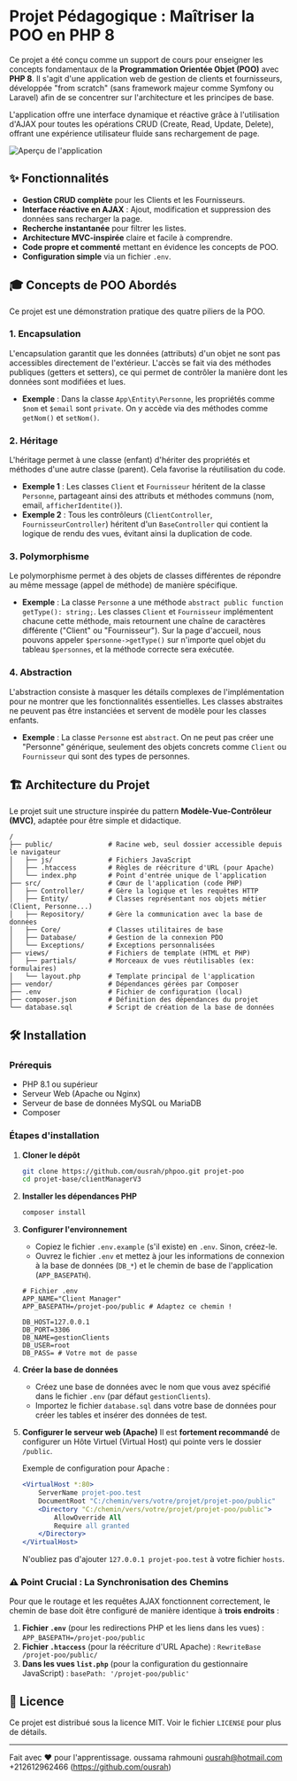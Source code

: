 # Projet Pédagogique : Maîtriser la POO en PHP 8

Ce projet a été conçu comme un support de cours pour enseigner les concepts fondamentaux de la **Programmation Orientée Objet (POO)** avec **PHP 8**. Il s'agit d'une application web de gestion de clients et fournisseurs, développée "from scratch" (sans framework majeur comme Symfony ou Laravel) afin de se concentrer sur l'architecture et les principes de base.

L'application offre une interface dynamique et réactive grâce à l'utilisation d'AJAX pour toutes les opérations CRUD (Create, Read, Update, Delete), offrant une expérience utilisateur fluide sans rechargement de page.

![Aperçu de l'application](https://user-images.githubusercontent.com/1319277/159159932-3569e5d4-28c0-4824-811c-6d278b87d853.png)
<!-- Vous pouvez remplacer cette image par une capture d'écran de votre application -->

## ✨ Fonctionnalités

-   **Gestion CRUD complète** pour les Clients et les Fournisseurs.
-   **Interface réactive en AJAX** : Ajout, modification et suppression des données sans recharger la page.
-   **Recherche instantanée** pour filtrer les listes.
-   **Architecture MVC-inspirée** claire et facile à comprendre.
-   **Code propre et commenté** mettant en évidence les concepts de POO.
-   **Configuration simple** via un fichier `.env`.

## 🎓 Concepts de POO Abordés

Ce projet est une démonstration pratique des quatre piliers de la POO.

### 1. Encapsulation
L'encapsulation garantit que les données (attributs) d'un objet ne sont pas accessibles directement de l'extérieur. L'accès se fait via des méthodes publiques (getters et setters), ce qui permet de contrôler la manière dont les données sont modifiées et lues.
-   **Exemple** : Dans la classe `App\Entity\Personne`, les propriétés comme `$nom` et `$email` sont `private`. On y accède via des méthodes comme `getNom()` et `setNom()`.

### 2. Héritage
L'héritage permet à une classe (enfant) d'hériter des propriétés et méthodes d'une autre classe (parent). Cela favorise la réutilisation du code.
-   **Exemple 1** : Les classes `Client` et `Fournisseur` héritent de la classe `Personne`, partageant ainsi des attributs et méthodes communs (nom, email, `afficherIdentite()`).
-   **Exemple 2** : Tous les contrôleurs (`ClientController`, `FournisseurController`) héritent d'un `BaseController` qui contient la logique de rendu des vues, évitant ainsi la duplication de code.

### 3. Polymorphisme
Le polymorphisme permet à des objets de classes différentes de répondre au même message (appel de méthode) de manière spécifique.
-   **Exemple** : La classe `Personne` a une méthode `abstract public function getType(): string;`. Les classes `Client` et `Fournisseur` implémentent chacune cette méthode, mais retournent une chaîne de caractères différente ("Client" ou "Fournisseur"). Sur la page d'accueil, nous pouvons appeler `$personne->getType()` sur n'importe quel objet du tableau `$personnes`, et la méthode correcte sera exécutée.

### 4. Abstraction
L'abstraction consiste à masquer les détails complexes de l'implémentation pour ne montrer que les fonctionnalités essentielles. Les classes abstraites ne peuvent pas être instanciées et servent de modèle pour les classes enfants.
-   **Exemple** : La classe `Personne` est `abstract`. On ne peut pas créer une "Personne" générique, seulement des objets concrets comme `Client` ou `Fournisseur` qui sont des types de personnes.

## 🏗️ Architecture du Projet

Le projet suit une structure inspirée du pattern **Modèle-Vue-Contrôleur (MVC)**, adaptée pour être simple et didactique.

```
/
├── public/              # Racine web, seul dossier accessible depuis le navigateur
│   ├── js/              # Fichiers JavaScript
│   ├── .htaccess        # Règles de réécriture d'URL (pour Apache)
│   └── index.php        # Point d'entrée unique de l'application
├── src/                 # Cœur de l'application (code PHP)
│   ├── Controller/      # Gère la logique et les requêtes HTTP
│   ├── Entity/          # Classes représentant nos objets métier (Client, Personne...)
│   ├── Repository/      # Gère la communication avec la base de données
│   ├── Core/            # Classes utilitaires de base
│   ├── Database/        # Gestion de la connexion PDO
│   └── Exceptions/      # Exceptions personnalisées
├── views/               # Fichiers de template (HTML et PHP)
│   ├── partials/        # Morceaux de vues réutilisables (ex: formulaires)
│   └── layout.php       # Template principal de l'application
├── vendor/              # Dépendances gérées par Composer
├── .env                 # Fichier de configuration (local)
├── composer.json        # Définition des dépendances du projet
└── database.sql         # Script de création de la base de données
```

## 🛠️ Installation

### Prérequis

-   PHP 8.1 ou supérieur
-   Serveur Web (Apache ou Nginx)
-   Serveur de base de données MySQL ou MariaDB
-   Composer

### Étapes d'installation

1.  **Cloner le dépôt**
    ```bash
    git clone https://github.com/ousrah/phpoo.git projet-poo
    cd projet-base/clientManagerV3
    ```

2.  **Installer les dépendances PHP**
    ```bash
    composer install
    ```

3.  **Configurer l'environnement**
    -   Copiez le fichier `.env.example` (s'il existe) en `.env`. Sinon, créez-le.
    -   Ouvrez le fichier `.env` et mettez à jour les informations de connexion à la base de données (`DB_*`) et le chemin de base de l'application (`APP_BASEPATH`).

    ```dotenv
    # Fichier .env
    APP_NAME="Client Manager"
    APP_BASEPATH=/projet-poo/public # Adaptez ce chemin !

    DB_HOST=127.0.0.1
    DB_PORT=3306
    DB_NAME=gestionClients
    DB_USER=root
    DB_PASS= # Votre mot de passe
    ```

4.  **Créer la base de données**
    -   Créez une base de données avec le nom que vous avez spécifié dans le fichier `.env` (par défaut `gestionClients`).
    -   Importez le fichier `database.sql` dans votre base de données pour créer les tables et insérer des données de test.

5.  **Configurer le serveur web (Apache)**
    Il est **fortement recommandé** de configurer un Hôte Virtuel (Virtual Host) qui pointe vers le dossier `/public`.

    Exemple de configuration pour Apache :
    ```apache
    <VirtualHost *:80>
        ServerName projet-poo.test
        DocumentRoot "C:/chemin/vers/votre/projet/projet-poo/public"
        <Directory "C:/chemin/vers/votre/projet/projet-poo/public">
            AllowOverride All
            Require all granted
        </Directory>
    </VirtualHost>
    ```
    N'oubliez pas d'ajouter `127.0.0.1 projet-poo.test` à votre fichier `hosts`.

### ⚠️ Point Crucial : La Synchronisation des Chemins

Pour que le routage et les requêtes AJAX fonctionnent correctement, le chemin de base doit être configuré de manière identique à **trois endroits** :

1.  **Fichier `.env`** (pour les redirections PHP et les liens dans les vues) :
    `APP_BASEPATH=/projet-poo/public`
2.  **Fichier `.htaccess`** (pour la réécriture d'URL Apache) :
    `RewriteBase /projet-poo/public/`
3.  **Dans les vues `list.php`** (pour la configuration du gestionnaire JavaScript) :
    `basePath: '/projet-poo/public'`

## 📜 Licence

Ce projet est distribué sous la licence MIT. Voir le fichier `LICENSE` pour plus de détails.

---
Fait avec ❤️ pour l'apprentissage.
oussama rahmouni
ousrah@hotmail.com
+212612962466
(https://github.com/ousrah)